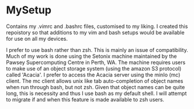 # MySetup
Contains my .vimrc and .bashrc files, customised to my liking. I created this repoistory so that additions to my vim and bash setups would be available for use on all my devices. 

I prefer to use bash rather than zsh. This is mainly an issue of compatibility. Much of my work is done using the Setonix machine maintained by the Pawsey Supercomputing Centre in Perth, WA. The machine requires users to make use of an object storage system (using the amazon S3 protocol) called 'Acacia'. I prefer to access the Acacia server using the minIo (mc) client. The mc client allows unix like tab auto-completion of object names when run through bash, but not zsh. Given that object names can be quite long, this is necessity and thus I use bash as my default shell. I will attempt to migrate if and when this feature is made available to zsh users.
